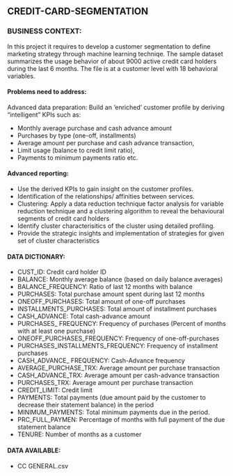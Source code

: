 ## CREDIT-CARD-SEGMENTATION

### BUSINESS CONTEXT:
In this project it requires to develop a customer segmentation to define marketing strategy through machine learning techniqe. The sample dataset summarizes the usage behavior of about 9000 active credit card holders during the last 6 months. The file is at a customer level with 18 behavioral variables.

#### Problems need to address:

Advanced data preparation: Build an ‘enriched’ customer profile by deriving “intelligent” KPIs such as:
- Monthly average purchase and cash advance amount
- Purchases by type (one-off, installments)
- Average amount per purchase and cash advance transaction,
- Limit usage (balance to credit limit ratio),
- Payments to minimum payments ratio etc.

#### Advanced reporting: 
- Use the derived KPIs to gain insight on the customer profiles.
- Identification of the relationships/ affinities between services.
- Clustering: Apply a data reduction technique factor analysis for variable reduction technique and a clustering algorithm to reveal the behavioural segments of credit card holders
- Identify cluster characterisitics of the cluster using detailed profiling.
- Provide the strategic insights and implementation of strategies for given set of cluster characteristics

#### DATA DICTIONARY:

- CUST_ID: Credit card holder ID
- BALANCE: Monthly average balance (based on daily balance averages) 
- BALANCE_FREQUENCY: Ratio of last 12 months with balance 
- PURCHASES: Total purchase amount spent during last 12 months 
- ONEOFF_PURCHASES: Total amount of one-off purchases 
- INSTALLMENTS_PURCHASES: Total amount of installment purchases 
- CASH_ADVANCE: Total cash-advance amount
- PURCHASES_ FREQUENCY: Frequency of purchases (Percent of months with at least one purchase)
- ONEOFF_PURCHASES_FREQUENCY: Frequency of one-off-purchases 
- PURCHASES_INSTALLMENTS_FREQUENCY: Frequency of installment purchases 
- CASH_ADVANCE_ FREQUENCY: Cash-Advance frequency 
- AVERAGE_PURCHASE_TRX: Average amount per purchase transaction 
- CASH_ADVANCE_TRX: Average amount per cash-advance transaction 
- PURCHASES_TRX: Average amount per purchase transaction
- CREDIT_LIMIT: Credit limit
- PAYMENTS: Total payments (due amount paid by the customer to decrease their statement balance) in the period
- MINIMUM_PAYMENTS: Total minimum payments due in the period. 
- PRC_FULL_PAYMEN: Percentage of months with full payment of the due statement balance 
- TENURE: Number of months as a customer

#### DATA AVAILABLE:
- CC GENERAL.csv
